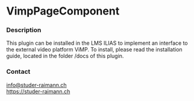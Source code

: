 VimpPageComponent
============
### Description
This plugin can be installed in the LMS ILIAS to implement an interface to the external video platform ViMP. To install, please read the installation guide, located in the folder /docs of this plugin.

### Contact
info@studer-raimann.ch  
https://studer-raimann.ch  

